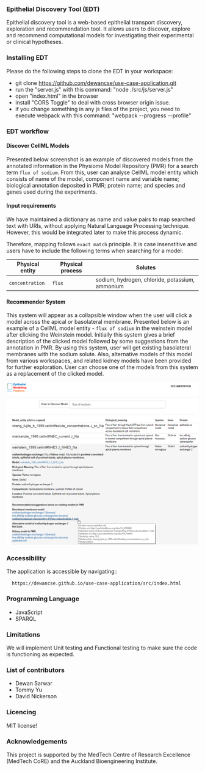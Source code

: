 ### Epithelial Discovery Tool (EDT)
Epithelial discovery tool is a web-based epithelial transport discovery, exploration and recommendation tool. It allows users to discover, explore and recommend computational models for investigating their experimental or clinical hypotheses.

### Installing EDT
Please do the following steps to clone the EDT in your workspace:

- git clone https://github.com/dewancse/use-case-application.git
- run the "server.js" with this command: "node ./src/js/server.js"
- open "index.html" in the browser
- install "CORS Toggle" to deal with cross browser origin issue.
- if you change something in any js files of the project, you need to execute webpack with this command: "webpack --progress --profile" 

### EDT workflow

#### Discover CellML Models
Presented below screenshot is an example of discovered models from the annotated information in the Physiome Model Repository (PMR) for a search term `flux of sodium`. From this, user can analyse CellML model entity which consists of name of the model, component name and variable name; biological annotation deposited in PMR; protein name; and species and genes used during the experiments.

#### Input requirements
We have maintained a dictionary as name and value pairs to map searched text with URIs, without applying Natural Language Processing technique. However, this would be integrated later to make this process dynamic.

Therefore, mapping follows `exact match` principle. It is case insenstitive and users have to include the following terms when searching for a model:

| Physical entity | Physical process | Solutes |
| --- | --- | --- |
| `concentration` | `flux` | sodium, hydrogen, chloride, potassium, ammonium |

#### Recommender System
This system will appear as a collapsible window when the user will click a model across the apical or basolateral membrane. Presented below is an example of a CellML model entity - `flux of sodium` in the weinstein model after clicking the Weinstein model. Initially this system gives a brief description of the clicked model followed by some suggestions from the annotation in PMR. By using this system, user will get existing basolateral membranes with the sodium solute. Also, alternative models of this model from various workspaces, and related kidney models have been provided for further exploration. User can choose one of the models from this system as a replacement of the clicked model.

<center><img src=src/img/UseCaseDiagram.png /></center>

### Accessibility
The application is accessible by navigating::
```
  https://dewancse.github.io/use-case-application/src/index.html
```

### Programming Language
- JavaScript
- SPARQL

### Limitations
We will implement Unit testing and Functional testing to make sure the code is functioning as expected.

### List of contributors
- Dewan Sarwar
- Tommy Yu
- David Nickerson

### Licencing
MIT license!

### Acknowledgements
This project is supported by the MedTech Centre of Research Excellence (MedTech CoRE) and the Auckland Bioengineering Institute.